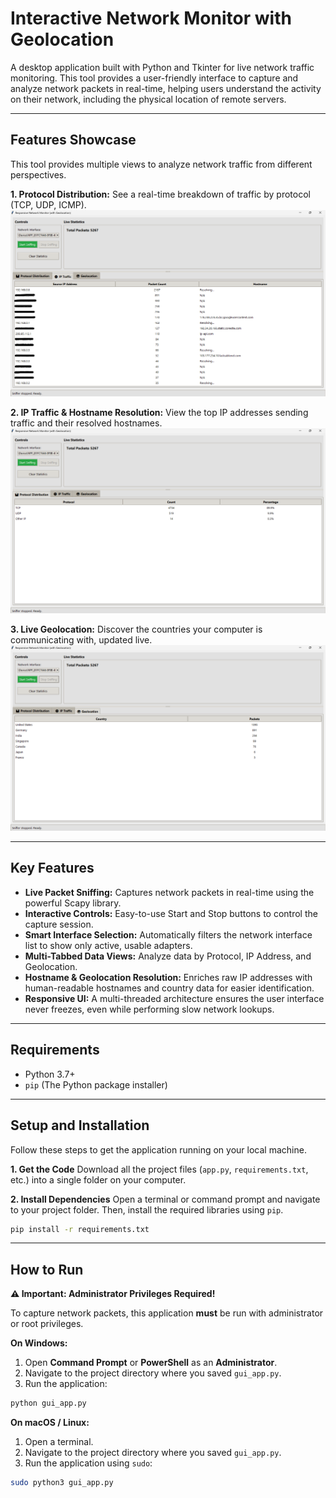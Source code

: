 # Interactive Network Monitor with Geolocation

A desktop application built with Python and Tkinter for live network traffic monitoring. This tool provides a user-friendly interface to capture and analyze network packets in real-time, helping users understand the activity on their network, including the physical location of remote servers.

---

## Features Showcase

This tool provides multiple views to analyze network traffic from different perspectives.

**1. Protocol Distribution:** See a real-time breakdown of traffic by protocol (TCP, UDP, ICMP).
![Protocol Distribution View](screenshot-protocols.png)

**2. IP Traffic & Hostname Resolution:** View the top IP addresses sending traffic and their resolved hostnames.
![IP Traffic View](screenshot-ip-traffic.png)

**3. Live Geolocation:** Discover the countries your computer is communicating with, updated live.
![Geolocation View](screenshot-geolocation.png)

---

## Key Features

- **Live Packet Sniffing:** Captures network packets in real-time using the powerful Scapy library.
- **Interactive Controls:** Easy-to-use Start and Stop buttons to control the capture session.
- **Smart Interface Selection:** Automatically filters the network interface list to show only active, usable adapters.
- **Multi-Tabbed Data Views:** Analyze data by Protocol, IP Address, and Geolocation.
- **Hostname & Geolocation Resolution:** Enriches raw IP addresses with human-readable hostnames and country data for easier identification.
- **Responsive UI:** A multi-threaded architecture ensures the user interface never freezes, even while performing slow network lookups.

---

## Requirements

- Python 3.7+
- `pip` (The Python package installer)

---

## Setup and Installation

Follow these steps to get the application running on your local machine.

**1. Get the Code**
Download all the project files (`app.py`, `requirements.txt`, etc.) into a single folder on your computer.

**2. Install Dependencies**
Open a terminal or command prompt and navigate to your project folder. Then, install the required libraries using `pip`.
```bash
pip install -r requirements.txt
```

---

## How to Run

**⚠️ Important: Administrator Privileges Required!**

To capture network packets, this application **must** be run with administrator or root privileges.

**On Windows:**
1. Open **Command Prompt** or **PowerShell** as an **Administrator**.
2. Navigate to the project directory where you saved `gui_app.py`.
3. Run the application:
```bash
python gui_app.py
```

**On macOS / Linux:**
1. Open a terminal.
2. Navigate to the project directory where you saved `gui_app.py`.
3. Run the application using `sudo`:
```bash
sudo python3 gui_app.py
```